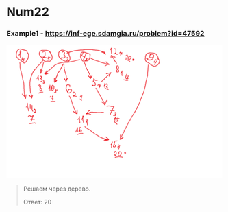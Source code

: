 # Num22
### Example1 - https://inf-ege.sdamgia.ru/problem?id=47592
![Example1](Example1.png)
> Решаем через дерево.
> 
> Ответ: 20